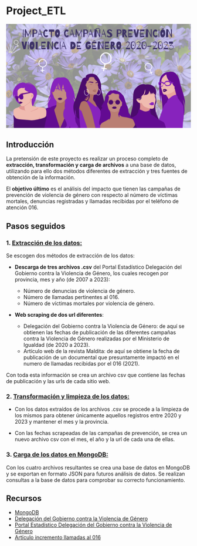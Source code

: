 # Project_ETL

![](https://github.com/NoeRoson/Project_ETL/blob/main/img/portada_vg.png)

## Introducción

La pretensión de este proyecto es realizar un proceso completo de **extracción, transformación y carga de archivos** a una base de datos, utilizando para ello dos métodos diferentes de extracción y tres fuentes de obtención de la información. 

El **objetivo último** es el análisis del impacto que tienen las campañas de prevención de violencia de género con respecto al número de víctimas mortales, denuncias registradas y llamadas recibidas por el teléfono de atención 016.


## Pasos seguidos

### 1. [Extracción de los datos:](https://github.com/NoeRoson/Project_ETL/blob/main/Notebooks/1_Extraccion_webscrap.ipynb)

Se escogen dos métodos de extracción de los datos:
- **Descarga de tres archivos .csv** del Portal Estadístico Delegación del Gobierno contra la Violencia de Género, los cuales recogen por provincia, mes y año (de 2007 a 2023):
    - Número de denuncias de violencia de género.
    - Número de llamadas pertinentes al 016.
    - Número de víctimas mortales por violencia de género.


- **Web scraping de dos url diferentes**:
    - Delegación del Gobierno contra la Violencia de Género: de aquí se obtienen las fechas de publicación de las diferentes campañas contra la Violencia de Género realizadas por el Ministerio de Igualdad (de 2020 a 2023). 
    - Artículo web de la revista Maldita: de aquí se obtiene la fecha de publicación de un documental que presuntamente impactó en el numero de llamadas recibidas por el 016 (2021).

Con toda esta información se crea un archivo csv que contiene las fechas de publicación y las urls de cada sitio web.


### 2. [Transformación y limpieza de los datos:](https://github.com/NoeRoson/Project_ETL/blob/main/Notebooks/2_Transformacion_datos.ipynb)

- Con los datos extraídos de los archivos .csv se procede a la limpieza de los mismos para obtener únicamente aquellos registros entre 2020 y 2023 y mantener el mes y la provincia.

- Con las fechas scrapeadas de las campañas de prevención, se crea un nuevo archivo csv con el mes, el año y la url de cada una de ellas.


### 3. [Carga de los datos en MongoDB:](https://github.com/NoeRoson/Project_ETL/blob/main/Notebooks/3_Carga_MongoDB.ipynb)

Con los cuatro archivos resultantes se crea una base de datos en MongoDB y se exportan en formato JSON para futuros análisis de datos. Se realizan consultas a la base de datos para comprobar su correcto funcionamiento.




## Recursos

- [MongoDB](https://www.mongodb.com/)
- [Delegación del Gobierno contra la Violencia de Género](https://violenciagenero.igualdad.gob.es/sensibilizacionConcienciacion/campannas/violenciaGobierno/home.htm)
- [Portal Estadístico Delegación del Gobierno contra la Violencia de Género](https://estadisticasviolenciagenero.igualdad.gob.es/)
- [Artículo incremento llamadas al 016](https://maldita.es/malditodato/20210409/llamadas-016-crecieron-marzo-documental-rocio-carrasco/)